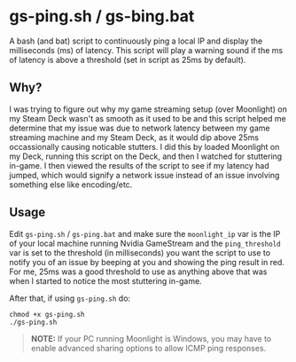 # gs-ping.sh / gs-bing.bat
A bash (and bat) script to continuously ping a local IP and display the milliseconds (ms) of latency.  This script will play a warning sound if the ms of latency is above a threshold (set in script as 25ms by default).

## Why?
I was trying to figure out why my game streaming setup (over Moonlight) on my Steam Deck wasn't as smooth as it used to be and this script helped me determine that my issue was due to network latency between my game streaming machine and my Steam Deck, as it would dip above 25ms occassionally causing noticable stutters.  I did this by loaded Moonlight on my Deck, running this script on the Deck, and then I watched for stuttering in-game.  I then viewed the results of the script to see if my latency had jumped, which would signify a network issue instead of an issue involving something else like encoding/etc.

## Usage
Edit `gs-ping.sh` / `gs-ping.bat` and make sure the `moonlight_ip` var is the IP of your local machine running Nvidia GameStream and the `ping_threshold` var is set to the threshold (in milliseconds) you want the script to use to notify you of an issue by beeping at you and showing the ping result in red.  For me, 25ms was a good threshold to use as anything above that was when I started to notice the most stuttering in-game. 

After that, if using `gs-ping.sh` do:

```
chmod +x gs-ping.sh
./gs-ping.sh
```

>**NOTE:** If your PC running Moonlight is Windows, you may have to enable advanced sharing options to allow ICMP ping responses.
